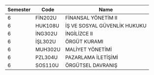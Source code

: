|Semester|Code|Name|
|---|---|---|
|6|FİN202U|FİNANSAL YÖNETİM II|
|6|HUK108U|İŞ VE SOSYAL GÜVENLİK HUKUKU|
|6|İNG302U|İNGİLİZCE II|
|6|İŞL302U|ÖRGÜT KURAMI|
|6|MUH302U|MALİYET YÖNETİMİ|
|6|PZL304U|PAZARLAMA İLETİŞİMİ|
|6|SOS110U|ÖRGÜTSEL DAVRANIŞ|
